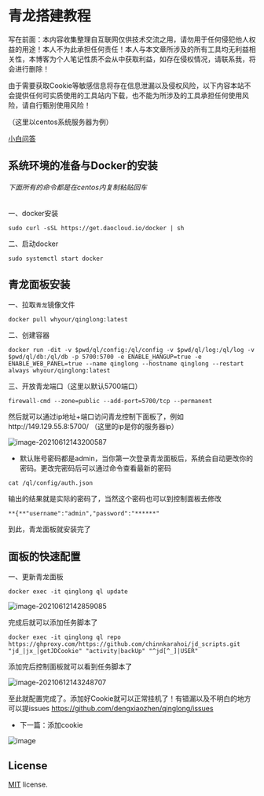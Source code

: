 # 青龙搭建教程

写在前面：本内容收集整理自互联网仅供技术交流之用，请勿用于任何侵犯他人权益的用途！本人不为此承担任何责任！本人与本文章所涉及的所有工具均无利益相关性，本博客为个人笔记性质不会从中获取利益，如存在侵权情况，请联系我，将会进行删除！

由于需要获取Cookie等敏感信息将存在信息泄漏以及侵权风险，以下内容本站不会提供任何可实质使用的工具站内下载，也不能为所涉及的工具承担任何使用风险，请自行甄别使用风险！

（这里以centos系统服务器为例）

[小白问答](https://github.com/dengxiaozhen/qinglong/blob/master/qa.md)

## 系统环境的准备与Docker的安装
###### 下面所有的命令都是在centos内复制粘贴回车

一、docker安装

```
sudo curl -sSL https://get.daocloud.io/docker | sh
```

二、启动docker


```
sudo systemctl start docker
```

## 青龙面板安装

一、拉取`青龙`镜像文件

```
docker pull whyour/qinglong:latest
```

二、创建容器

```
docker run -dit -v $pwd/ql/config:/ql/config -v $pwd/ql/log:/ql/log -v $pwd/ql/db:/ql/db -p 5700:5700 -e ENABLE_HANGUP=true -e ENABLE_WEB_PANEL=true --name qinglong --hostname qinglong --restart always whyour/qinglong:latest
```

三、开放青龙端口（这里以默认5700端口）

```
firewall-cmd --zone=public --add-port=5700/tcp --permanent
```

然后就可以通过ip地址+端口访问青龙控制下面板了，例如http://149.129.55.8:5700/ （这里的ip是你的服务器ip）

![image-20210612143200587](https://tva1.sinaimg.cn/large/008i3skNgy1grfv2yyq79j31fc0u0jt4.jpg)

* 默认账号密码都是admin，当你第一次登录青龙面板后，系统会自动更改你的密码。更改完密码后可以通过命令查看最新的密码

```
cat /ql/config/auth.json
```

输出的结果就是实际的密码了，当然这个密码也可以到控制面板去修改

`**{**"username":"admin","password":"******"`

到此，青龙面板就安装完了

## 面板的快速配置

一、更新青龙面板

```
docker exec -it qinglong ql update
```

![image-20210612142859085](https://tva1.sinaimg.cn/large/008i3skNgy1grfv3814z1j30u00wwael.jpg)

完成后就可以添加任务脚本了

```
docker exec -it qinglong ql repo https://ghproxy.com/https://github.com/chinnkarahoi/jd_scripts.git "jd_|jx_|getJDCookie" "activity|backUp" "^jd[^_]|USER"
```

添加完后控制面板就可以看到任务脚本了

![image-20210612143248707](https://tva1.sinaimg.cn/large/008i3skNgy1grfv3hebk7j31fc0u0jwg.jpg)

至此就配置完成了。添加好Cookie就可以正常挂机了！有错漏以及不明白的地方可以提issues https://github.com/dengxiaozhen/qinglong/issues

* 下一篇：添加cookie

![image](https://tva1.sinaimg.cn/large/008i3skNgy1grgiizj29xj30u00u0mzw.jpg)

## License

[MIT](https://github.com/PanJiaChen/vue-admin-template/blob/master/LICENSE) license.

[小白问答]:https://github.com/dengxiaozhen/qinglong/blob/master/qa.md
